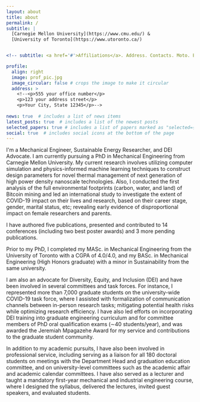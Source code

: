 ```yaml
---
layout: about
title: about
permalink: /
subtitle: |
  [Carnegie Mellon University](https://www.cmu.edu/) &
  [University of Toronto](https://www.utoronto.ca/)


<!-- subtitle: <a href='#'>Affiliations</a>. Address. Contacts. Moto. Etc. -->

profile:
  align: right
  image: prof_pic.jpg
  image_circular: false # crops the image to make it circular
  address: >
    <!--<p>555 your office number</p>
    <p>123 your address street</p>
    <p>Your City, State 12345</p>-->
    
news: true  # includes a list of news items
latest_posts: true  # includes a list of the newest posts
selected_papers: true # includes a list of papers marked as "selected={true}"
social: true  # includes social icons at the bottom of the page
---
```


I'm a Mechanical Engineer, Sustainable Energy Researcher, and DEI Advocate. I am currently pursuing a PhD in Mechanical Engineering from Carnegie Mellon University. My current research involves utilizing computer simulation and physics-informed machine learning techniques to construct design parameters for novel thermal management of next generation of high power density nanoscale technologies. Also, I conducted the first analysis of the full environmental footprints (carbon, water, and land) of Bitcoin mining and led an international study to investigate the extent of COVID-19 impact on their lives and research, based
on their career stage, gender, marital status, etc; revealing early evidence of disproportional impact on female researchers and parents.

I have authored five publications, presented and contributed to 14 conferences (including two best poster awards) and 3 more pending publications.

Prior to my PhD, I completed my MASc. in Mechanical Engineering from the University of Toronto with a CGPA of 4.0/4.0, and my BASc. in Mechanical Engineering (High Honors graduate) with a minor in Sustainability from the same university. 

I am also an advocate for Diversity, Equity, and Inclusion (DEI) and have been involved in several committees and task forces. For instance, I represented more than 7,000 graduate students on the university-wide COVID-19 task force, where I assisted with formalization of communication channels between in-person research tasks; mitigating potential health risks while optimizing research efficiency. I have also led efforts on incorporating DEI training into graduate engineering curriculum and for committee members of PhD oral qualification exams (∼40 students/year), and was awarded the Jeremiah Mpagazehe Award for my service and contributions to the graduate student community.

In addition to my academic pursuits, I have also been involved in professional service, including serving as a liaison for all 180 doctoral students on meetings with the Department Head and graduation education committee, and on university-level committees such as the academic affair and academic calendar committees. I have also served as a lecturer and taught a mandatory first-year mechanical and industrial engineering course, where I designed the syllabus, delivered the lectures, invited guest speakers, and evaluated students.



<!-- 
Write your biography here. Tell the world about yourself. Link to your favorite [subreddit](http://reddit.com). You can put a picture in, too. The code is already in, just name your picture `prof_pic.jpg` and put it in the `img/` folder.

Put your address / P.O. box / other info right below your picture. You can also disable any of these elements by editing `profile` property of the YAML header of your `_pages/about.md`. Edit `_bibliography/papers.bib` and Jekyll will render your [publications page](/al-folio/publications/) automatically.

Link to your social media connections, too. This theme is set up to use [Font Awesome icons](http://fortawesome.github.io/Font-Awesome/) and [Academicons](https://jpswalsh.github.io/academicons/), like the ones below. Add your Facebook, Twitter, LinkedIn, Google Scholar, or just disable all of them.
 -->
